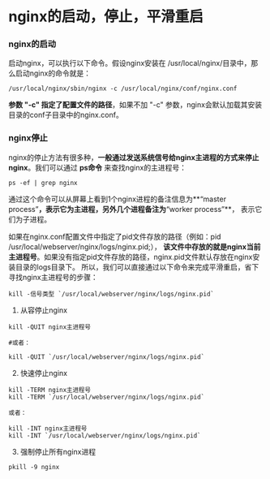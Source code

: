 nginx的启动，停止，平滑重启
===============================================

### nginx的启动 
启动nginx，可以执行以下命令。假设nginx安装在 /usr/local/nginx/目录中，那么启动nginx的命令就是：
```shell
/usr/local/nginx/sbin/nginx -c /usr/local/nginx/conf/nginx.conf 
```
**参数 "-c" 指定了配置文件的路径**，如果不加 "-c" 参数，nginx会默认加载其安装目录的conf子目录中的nginx.conf。

### nginx停止
nginx的停止方法有很多种，**一般通过发送系统信号给nginx主进程的方式来停止nginx**。我们可以通过 **ps命令** 来查找nginx的主进程号：
```shell
ps -ef | grep nginx
```
通过这个命令可以从屏幕上看到1个nginx进程的备注信息为**“master process”**，表示它为主进程，另外几个进程备注为**“worker process”**，
表示它们为子进程。

如果在nginx.conf配置文件中指定了pid文件存放的路径（例如：pid /usr/local/webserver/nginx/logs/nginx.pid;），
**该文件中存放的就是nginx当前主进程号**。如果没有指定pid文件存放的路径，nginx.pid文件默认存放在nginx安装目录的logs目录下。
所以，我们可以直接通过以下命令来完成平滑重启，省下寻找nginx主进程号的步骤：
```shell 
kill -信号类型 `/usr/local/webserver/nginx/logs/nginx.pid`
```

1. 从容停止nginx
```shell
kill -QUIT nginx主进程号

#或者：

kill -QUIT `/usr/local/webserver/nginx/logs/nginx.pid`
```

2. 快速停止nginx
```shell 
kill -TERM nginx主进程号
kill -TERM `/usr/local/webserver/nginx/logs/nginx.pid`

或者： 

kill -INT nginx主进程号
kill -INT `/usr/local/webserver/nginx/logs/nginx.pid`
```

3. 强制停止所有nginx进程
```shell 
pkill -9 nginx
```

 

